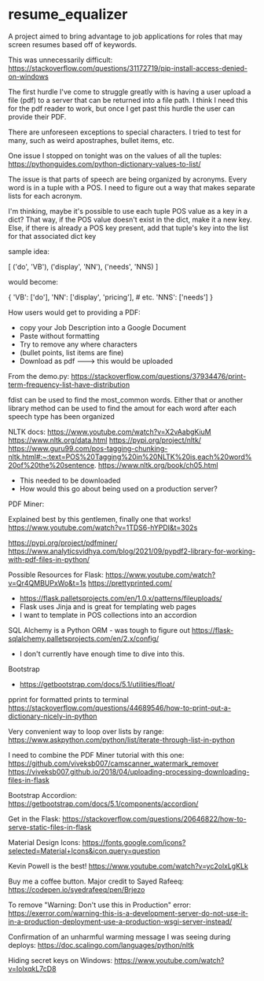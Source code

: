 # resume_equalizer

A project aimed to bring advantage to job applications for roles that may screen resumes based off of keywords.

This was unnecessarily difficult:
https://stackoverflow.com/questions/31172719/pip-install-access-denied-on-windows

The first hurdle I've come to struggle greatly with is having a user upload a file (pdf) to a server that can be returned into a file path. I think I need this for the pdf reader to work, but once I get past this hurdle the user can provide their PDF.

There are unforeseen exceptions to special characters. I tried to test for many, such as weird apostraphes, bullet items, etc.

One issue I stopped on tonight was on the values of all the tuples:
https://pythonguides.com/python-dictionary-values-to-list/

The issue is that parts of speech are being organized by acronyms. Every word is in a tuple with a POS. I need to figure out a way that makes separate lists for each acronym.

I'm thinking, maybe it's possible to use each tuple POS value as a key in a dict? That way, if the POS value doesn't exist in the dict, make it a new key. Else, if there is already a POS key present, add that tuple's key into the list for that associated dict key

sample idea:

[
('do', 'VB'),
('display', 'NN'),
('needs', 'NNS)
]

would become:

{
'VB': ['do'],
'NN': ['display', 'pricing'], # etc.
'NNS': ['needs']
}

How users would get to providing a PDF:

- copy your Job Description into a Google Document
- Paste without formatting
- Try to remove any where characters
- (bullet points, list items are fine)
- Download as pdf ---> this would be uploaded

From the demo.py:
https://stackoverflow.com/questions/37934476/print-term-frequency-list-have-distribution

fdist can be used to find the most_common words. Either that or another library method can be used to find the amout for each word after each speech type has been organized

NLTK docs:
https://www.youtube.com/watch?v=X2vAabgKiuM
https://www.nltk.org/data.html
https://pypi.org/project/nltk/
https://www.guru99.com/pos-tagging-chunking-nltk.html#:~:text=POS%20Tagging%20in%20NLTK%20is,each%20word%20of%20the%20sentence.
https://www.nltk.org/book/ch05.html

- This needed to be downloaded
- How would this go about being used on a production server?

PDF Miner:

Explained best by this gentlemen, finally one that works!
https://www.youtube.com/watch?v=1TDS6-hYPDI&t=302s

https://pypi.org/project/pdfminer/
https://www.analyticsvidhya.com/blog/2021/09/pypdf2-library-for-working-with-pdf-files-in-python/

Possible Resources for Flask:
https://www.youtube.com/watch?v=Qr4QMBUPxWo&t=1s
https://prettyprinted.com/

- https://flask.palletsprojects.com/en/1.0.x/patterns/fileuploads/
- Flask uses Jinja and is great for templating web pages
- I want to template in POS collections into an accordion

SQL Alchemy is a Python ORM - was tough to figure out
https://flask-sqlalchemy.palletsprojects.com/en/2.x/config/

- I don't currently have enough time to dive into this.

Bootstrap

- https://getbootstrap.com/docs/5.1/utilities/float/

pprint for formatted prints to terminal
https://stackoverflow.com/questions/44689546/how-to-print-out-a-dictionary-nicely-in-python

Very convenient way to loop over lists by range:
https://www.askpython.com/python/list/iterate-through-list-in-python

I need to combine the PDF Miner tutorial with this one:
https://github.com/viveksb007/camscanner_watermark_remover
https://viveksb007.github.io/2018/04/uploading-processing-downloading-files-in-flask

Bootstrap Accordion:
https://getbootstrap.com/docs/5.1/components/accordion/

Get in the Flask:
https://stackoverflow.com/questions/20646822/how-to-serve-static-files-in-flask

Material Design Icons:
https://fonts.google.com/icons?selected=Material+Icons&icon.query=question

Kevin Powell is the best!
https://www.youtube.com/watch?v=yc2olxLgKLk

Buy me a coffee button. Major credit to Sayed Rafeeq:
https://codepen.io/syedrafeeq/pen/Brjezo

To remove "Warning: Don't use this in Production" error:
https://exerror.com/warning-this-is-a-development-server-do-not-use-it-in-a-production-deployment-use-a-production-wsgi-server-instead/

Confirmation of an unharmful warming message I was seeing during deploys:
https://doc.scalingo.com/languages/python/nltk

Hiding secret keys on Windows:
https://www.youtube.com/watch?v=IolxqkL7cD8
